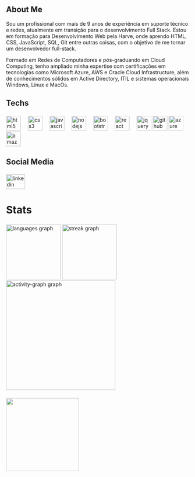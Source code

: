 <h2 align="left">About Me</h2>

Sou um profissional com mais de 9 anos de experiência em suporte técnico e redes, atualmente em transição para o desenvolvimento Full Stack. Estou em formação para Desenvolvimento Web pela Harve, onde aprendo HTML, CSS, JavaScript, SQL, Git entre outras coisas, com o objetivo de me tornar um desenvolvedor full-stack. 

Formado em Redes de Computadores e pós-graduando em Cloud Computing, tenho ampliado minha expertise com certificações em tecnologias como Microsoft Azure, AWS e Oracle Cloud Infrastructure, além de conhecimentos sólidos em Active Directory, ITIL e sistemas operacionais Windows, Linux e MacOs.

###

<h2 align="left">Techs</h2>

###

<div align="left">
  <img src="https://cdn.jsdelivr.net/gh/devicons/devicon/icons/html5/html5-original.svg" height="40" alt="html5 logo"  />
  <img width="12" />
  <img src="https://cdn.jsdelivr.net/gh/devicons/devicon/icons/css3/css3-original.svg" height="40" alt="css3 logo"  />
  <img width="12" />
  <img src="https://cdn.jsdelivr.net/gh/devicons/devicon/icons/javascript/javascript-original.svg" height="40" alt="javascript logo"  />
  <img width="12" />
  <img src="https://cdn.jsdelivr.net/gh/devicons/devicon/icons/nodejs/nodejs-original.svg" height="40" alt="nodejs logo"  />
  <img width="12" />
  <img src="https://cdn.jsdelivr.net/gh/devicons/devicon/icons/bootstrap/bootstrap-original.svg" height="40" alt="bootstrap logo"  />
  <img width="12" />
  <img src="https://cdn.jsdelivr.net/gh/devicons/devicon/icons/react/react-original.svg" height="40" alt="react logo"  />
  <img width="12" />
  <img src="https://cdn.jsdelivr.net/gh/devicons/devicon/icons/jquery/jquery-original.svg" height="40" alt="jquery logo"  />
  <img src="https://skillicons.dev/icons?i=github" height="40" alt="github logo"  />
  <img src="https://cdn.jsdelivr.net/gh/devicons/devicon/icons/azure/azure-original.svg" height="40" alt="azure logo"  />
  <img width="12" />
  <img src="https://cdn.jsdelivr.net/gh/devicons/devicon/icons/amazonwebservices/amazonwebservices-plain-wordmark.svg" height="40" alt="amazonwebservices logo"  />
</div>

###

<h2 align="left">Social Media</h2>

###

<div align="left">
  <a href="https://www.linkedin.com/in/allexwelter/" target="_blank">
    <img src="https://raw.githubusercontent.com/maurodesouza/profile-readme-generator/master/src/assets/icons/social/linkedin/default.svg" width="52" height="40" alt="linkedin logo"  />
  </a>
</div>

###

<h1 align="left">Stats</h1>

###

###

<div align="left">
  <img src="https://github-readme-stats.vercel.app/api/top-langs?username=AllexWelter&locale=en&hide_title=false&layout=compact&card_width=320&langs_count=5&theme=merko&hide_border=false&order=2" height="150" alt="languages graph"  />
  <img src="https://streak-stats.demolab.com?user=AllexWelter&locale=en&mode=daily&theme=merko&hide_border=false&border_radius=5&order=3" height="150" alt="streak graph"  />
  <img src="https://github-readme-activity-graph.vercel.app/graph?username=AllexWelter&radius=16&theme=merko&area=true&order=5&hide_title=false" height="300" alt="activity-graph graph"  />
</div>

###

<img align="left" height="200" src="https://31.media.tumblr.com/2056632d5607e69523f4fe6ba7a4e7f0/tumblr_mx8rz8f0ZX1qzh636o1_500.gif"  />

###
